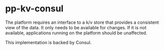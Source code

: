 pp-kv-consul
============

The platform requires an interface to a k/v store that provides a consistent
view of the data. It only needs to be available for changes. If it is not
available, applications running on the platform should be unaffected.

This implementation is backed by Consul.
